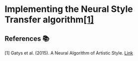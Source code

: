 # Implementing the Neural Style Transfer algorithm[[1]](#1)







## References :books:
<a id="1">[1]</a> 
Gatys et al. (2015). 
A Neural Algorithm of Artistic Style.
[Link](https://arxiv.org/abs/1508.06576)